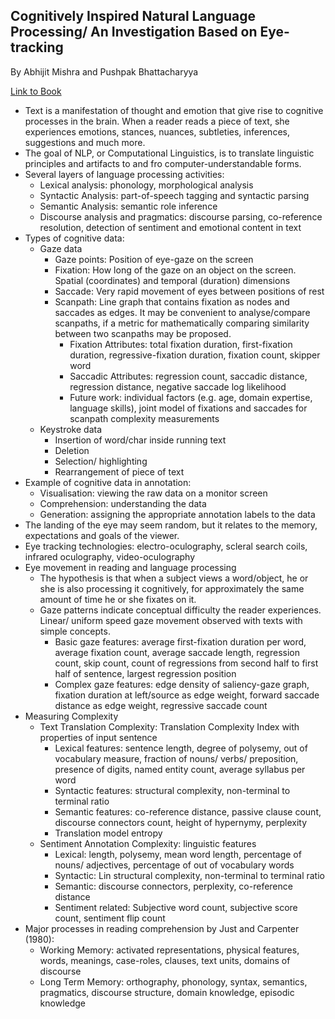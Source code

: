 ## Cognitively Inspired Natural Language Processing/ An Investigation Based on Eye-tracking
By Abhijit Mishra and Pushpak Bhattacharyya

[Link to Book](https://www.springer.com/us/book/9789811315152)

* Text is a manifestation of thought and emotion that give rise to cognitive processes in the brain. When a reader reads a piece of text, she experiences emotions, stances, nuances, subtleties, inferences, suggestions and much more.
* The goal of NLP, or Computational Linguistics, is to translate linguistic principles and artifacts to and fro computer-understandable forms.
* Several layers of language processing activities: 
  * Lexical analysis: phonology, morphological analysis
  * Syntactic Analysis: part-of-speech tagging and syntactic parsing
  * Semantic Analysis: semantic role inference
  * Discourse analysis and pragmatics: discourse parsing, co-reference resolution, detection of sentiment and emotional content in text
* Types of cognitive data:
  * Gaze data
    * Gaze points: Position of eye-gaze on the screen
    * Fixation: How long of the gaze on an object on the screen. Spatial (coordinates) and temporal (duration) dimensions
    * Saccade: Very rapid movement of eyes between positions of rest
    * Scanpath: Line graph that contains fixation as nodes and saccades as edges. It may be convenient to analyse/compare scanpaths, if a metric for mathematically comparing similarity between two scanpaths may be proposed.
      * Fixation Attributes: total fixation duration, first-fixation duration, regressive-fixation duration, fixation count, skipper word
      * Saccadic Attributes: regression count, saccadic distance, regression distance, negative saccade log likelihood
      * Future work: individual factors (e.g. age, domain expertise, language skills), joint model of fixations and saccades for scanpath complexity measurements
  * Keystroke data
    * Insertion of word/char inside running text
    * Deletion
    * Selection/ highlighting
    * Rearrangement of piece of text
* Example of cognitive data in annotation: 
  * Visualisation: viewing the raw data on a monitor screen
  * Comprehension: understanding the data
  * Generation: assigning the appropriate annotation labels to the data 
* The landing of the eye may seem random, but it relates to the memory, expectations and goals of the viewer.
* Eye tracking technologies: electro-oculography, scleral search coils, infrared oculography, video-oculography
* Eye movement in reading and language processing
  * The hypothesis is that when a subject views a word/object, he or she is also processing it cognitively, for approximately the same amount of time he or she fixates on it. 
  * Gaze patterns indicate conceptual difficulty the reader experiences. Linear/ uniform speed gaze movement observed with texts with simple concepts.
    * Basic gaze features: average first-fixation duration per word, average fixation count, average saccade length, regression count, skip count, count of regressions from second half to first half of sentence, largest regression position
    * Complex gaze features: edge density of saliency-gaze graph, fixation duration at left/source as edge weight, forward saccade distance as edge weight, regressive saccade count
* Measuring Complexity
  * Text Translation Complexity: Translation Complexity Index with properties of input sentence
    * Lexical features: sentence length, degree of polysemy, out of vocabulary measure, fraction of nouns/ verbs/ preposition, presence of digits, named entity count, average syllabus per word
    * Syntactic features: structural complexity, non-terminal to terminal ratio
    * Semantic features: co-reference distance, passive clause count, discourse connectors count, height of hypernymy, perplexity
    * Translation model entropy
  * Sentiment Annotation Complexity: linguistic features 
    * Lexical: length, polysemy, mean word length, percentage of nouns/ adjectives, percentage of out of vocabulary words
    * Syntactic: Lin structural complexity, non-terminal to terminal ratio
    * Semantic: discourse connectors, perplexity, co-reference distance
    * Sentiment related: Subjective word count, subjective score count, sentiment flip count
* Major processes in reading comprehension by Just and Carpenter (1980):
  * Working Memory: activated representations, physical features, words, meanings, case-roles, clauses, text units, domains of discourse
  * Long Term Memory: orthography, phonology, syntax, semantics, pragmatics, discourse structure, domain knowledge, episodic knowledge
 
